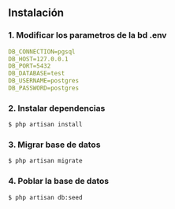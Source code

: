 ## Instalación

### 1. Modificar los parametros de la bd **.env**

```yaml
DB_CONNECTION=pgsql
DB_HOST=127.0.0.1
DB_PORT=5432
DB_DATABASE=test
DB_USERNAME=postgres
DB_PASSWORD=postgres
```

### 2. Instalar dependencias
```bash 
$ php artisan install
```

### 3. Migrar base de datos
```bash 
$ php artisan migrate
```

### 4. Poblar la base de datos
```bash 
$ php artisan db:seed
```